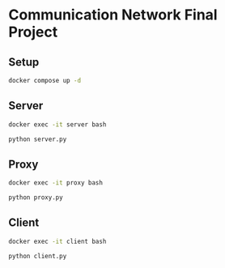 # Communication Network Final Project

## Setup

```bash
docker compose up -d
```

## Server

```bash
docker exec -it server bash
```

```bash
python server.py
```

## Proxy

```bash
docker exec -it proxy bash
```

```bash
python proxy.py
```

## Client

```bash
docker exec -it client bash
```

```bash
python client.py
```
